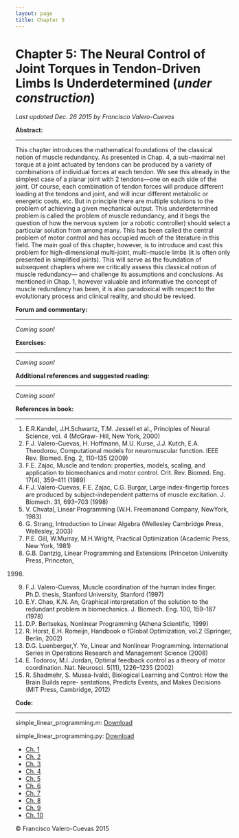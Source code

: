 ```yaml
---
layout: page
title: Chapter 5
---
```

# Chapter 5: The Neural Control of Joint Torques in Tendon-Driven Limbs Is Underdetermined  (*under construction*)

*Last updated Dec. 26 2015 by Francisco Valero-Cuevas*

**Abstract:**

_________


This chapter introduces the mathematical foundations of the classical notion of muscle redundancy. As presented in Chap. 4, a sub-maximal net torque at a joint actuated by tendons can be produced by a variety of combinations of individual forces at each tendon. We see this already in the simplest case of a planar joint with 2 tendons—one on each side of the joint. Of course, each combination of tendon forces will produce different loading at the tendons and joint, and will incur different metabolic or energetic costs, etc. But in principle there are multiple solutions to the problem of achieving a given mechanical output. This underdetermined problem is called the problem of muscle redundancy, and it begs the question of how the nervous system (or a robotic controller) should select a particular solution from among many. This has been called the central problem of motor control and has occupied much of the literature in this field. The main goal of this chapter, however, is to introduce and cast this problem for high-dimensional multi-joint, multi-muscle limbs (it is often only presented in simplified joints). This will serve as the foundation of subsequent chapters where we critically assess this classical notion of muscle redundancy— and challenge its assumptions and conclusions. As mentioned in Chap. 1, however valuable and informative the concept of muscle redundancy has been, it is also paradoxical with respect to the evolutionary process and clinical reality, and should be revised.


**Forum and commentary:**

_____________________

*Coming soon!*


**Exercises:**

__________

*Coming soon!*



**Additional references and suggested reading:**

____________________________________________

*Coming soon!*



**References in book:**

___________________

1. E.R.Kandel, J.H.Schwartz, T.M. Jessell et al., Principles of Neural Science, vol. 4 (McGraw- Hill, New York, 2000)
2. F.J. Valero-Cuevas, H. Hoffmann, M.U. Kurse, J.J. Kutch, E.A. Theodorou, Computational models for neuromuscular function. IEEE Rev. Biomed. Eng. 2, 110–135 (2009)
3. F.E. Zajac, Muscle and tendon: properties, models, scaling, and application to biomechanics and motor control. Crit. Rev. Biomed. Eng. 17(4), 359–411 (1989)
4. F.J. Valero-Cuevas, F.E. Zajac, C.G. Burgar, Large index-fingertip forces are produced by subject-independent patterns of muscle excitation. J. Biomech. 31, 693–703 (1998)
5. V. Chvatal, Linear Programming (W.H. Freemanand Company, NewYork, 1983)
6. G. Strang, Introduction to Linear Algebra (Wellesley Cambridge Press, Wellesley, 2003)
7. P.E. Gill, W.Murray, M.H.Wright, Practical Optimization (Academic Press, New York, 1981)
8. G.B. Dantzig, Linear Programming and Extensions (Princeton University Press, Princeton,
1998)
9. F.J. Valero-Cuevas, Muscle coordination of the human index finger. Ph.D. thesis, Stanford
University, Stanford (1997)
10. E.Y. Chao, K.N. An, Graphical interpretation of the solution to the redundant problem in
biomechanics. J. Biomech. Eng. 100, 159–167 (1978)
11. D.P. Bertsekas, Nonlinear Programming (Athena Scientific, 1999)
12. R. Horst, E.H. Romeijn, Handbook o fGlobal Optimization, vol.2 (Springer, Berlin, 2002)
13. D.G. Luenberger,Y. Ye, Linear and Nonlinear Programming. International Series in Operations
Research and Management Science (2008)
14. E. Todorov, M.I. Jordan, Optimal feedback control as a theory of motor coordination. Nat.
Neurosci. 5(11), 1226–1235 (2002)
15. R. Shadmehr, S. Mussa-Ivaldi, Biological Learning and Control: How the Brain Builds repre-
sentations, Predicts Events, and Makes Decisions (MIT Press, Cambridge, 2012)


**Code:**

_____

simple\_linear\_programming.m: <a href="/Code/simple_linear_programming.m" download> Download </a>
<script src="https://gist.github.com/aboling/7f4f83209fd43e38ff5244a48b1b3c51.js"></script>

simple\_linear\_programming.py: <a href="/Code/simple_linear_programming.py" download> Download </a>
<script src="https://gist.github.com/aboling/2bd6e4ca6690a0c1dc653a1780068bd9.js"></script>

<link rel="stylesheet" href="https://maxcdn.bootstrapcdn.com/bootstrap/3.3.7/css/bootstrap.min.css">
<div class="container">
  <ul class="pagination">
    <li><a href="//valerolab.org/book_chapters/ch1.html">Ch. 1</a></li>
    <li><a href="//valerolab.org/book_chapters/ch2.html">Ch. 2</a></li>
    <li><a href="//valerolab.org/book_chapters/ch3.html">Ch. 3</a></li>
    <li><a href="//valerolab.org/book_chapters/ch4.html">Ch. 4</a></li>
    <li class="active"><a href="//valerolab.org/book_chapters/ch5.html">Ch. 5</a></li>
    <li><a href="//valerolab.org/book_chapters/ch6.html">Ch. 6</a></li>
    <li><a href="//valerolab.org/book_chapters/ch7.html">Ch. 7</a></li>
    <li><a href="//valerolab.org/book_chapters/ch8.html">Ch. 8</a></li>
    <li><a href="//valerolab.org/book_chapters/ch9.html">Ch. 9</a></li>
    <li><a href="//valerolab.org/book_chapters/ch10.html">Ch. 10</a></li>
  </ul>
  
</div>




© Francisco Valero-Cuevas 2015

